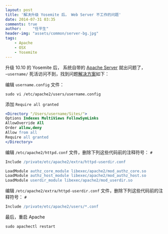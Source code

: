 ```yaml
---
layout: post
title: '解决升级 Yosemite 后， Web Server 不工作的问题'
date: 2014-07-31 03:35
comments: true
author:     "任平生"
header-img: "assets/common/server-bg.jpg"
tags:
    - Apache
    - OSX
    - Yosemite
---
```

升级 10.10 的 Yosemite 后， 系统自带的 [Apache Server](http://note.rpsh.net/posts/2013/11/27/osx-10-9-apache-server-php-mysql) 就出问题了， `~username/` 死活访问不到，找到问题[解决方案](http://coolestguidesontheplanet.com/get-apache-mysql-php-phpmyadmin-working-osx-10-10-yosemite/)如下：

编辑 `username.config` 文件：
```
sudo vi /etc/apache2/users/username.config
```
添加 `Require all granted`

```apache
<Directory "/Users/username/Sites/">
Options Indexes MultiViews FollowSymLinks
AllowOverride All
Order allow,deny
Allow from all
Require all granted
</Directory>
```

编辑 `/etc/apache2/httpd.conf` 文件，删除下列这些代码前的注释符号： `#`

```apache
Include /private/etc/apache2/extra/httpd-userdir.conf
```


```apache
LoadModule authz_core_module libexec/apache2/mod_authz_core.so
LoadModule authz_host_module libexec/apache2/mod_authz_host.so
LoadModule userdir_module libexec/apache2/mod_userdir.so
```

编辑 `/etc/apache2/extra/httpd-userdir.conf` 文件，删除下列这些代码前的注释符号： `#`

```apache
Include /private/etc/apache2/users/*.conf
```

最后，重启 Apache
```
sudo apachectl restart
```